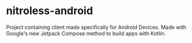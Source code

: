# nitroless-android
Project containing client made specifically for Android Devices. Made with Google's new Jetpack Compose method to build apps with Kotlin.
